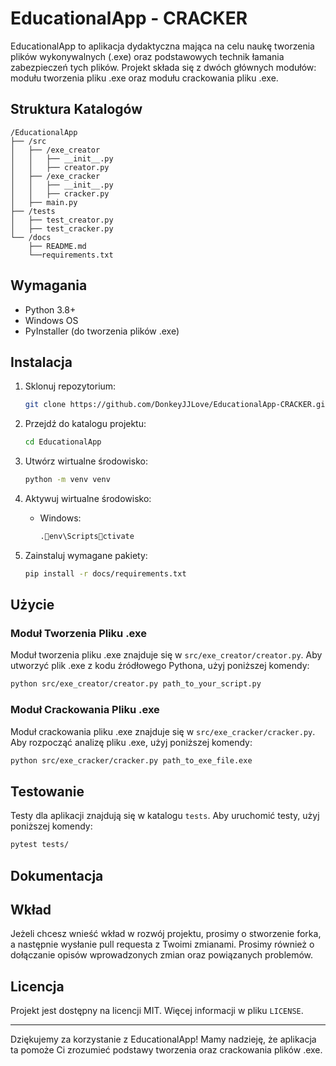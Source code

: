 
# EducationalApp - CRACKER

EducationalApp to aplikacja dydaktyczna mająca na celu naukę tworzenia plików wykonywalnych (.exe) oraz podstawowych technik łamania zabezpieczeń tych plików. Projekt składa się z dwóch głównych modułów: modułu tworzenia pliku .exe oraz modułu crackowania pliku .exe.

## Struktura Katalogów

```
/EducationalApp
├── /src
│   ├── /exe_creator
│   │   ├── __init__.py
│   │   ├── creator.py
│   ├── /exe_cracker
│   │   ├── __init__.py
│   │   ├── cracker.py
│   ├── main.py
├── /tests
│   ├── test_creator.py
│   ├── test_cracker.py
└── /docs
    ├── README.md
    └──requirements.txt

```

## Wymagania

- Python 3.8+
- Windows OS
- PyInstaller (do tworzenia plików .exe)

## Instalacja

1. Sklonuj repozytorium:

   ```bash
   git clone https://github.com/DonkeyJJLove/EducationalApp-CRACKER.git
   ```

2. Przejdź do katalogu projektu:

   ```bash
   cd EducationalApp
   ```

3. Utwórz wirtualne środowisko:

   ```bash
   python -m venv venv
   ```

4. Aktywuj wirtualne środowisko:

   - Windows:

     ```bash
     .env\Scriptsctivate
     ```

5. Zainstaluj wymagane pakiety:

   ```bash
   pip install -r docs/requirements.txt
   ```

## Użycie

### Moduł Tworzenia Pliku .exe

Moduł tworzenia pliku .exe znajduje się w `src/exe_creator/creator.py`. Aby utworzyć plik .exe z kodu źródłowego Pythona, użyj poniższej komendy:

```bash
python src/exe_creator/creator.py path_to_your_script.py
```

### Moduł Crackowania Pliku .exe

Moduł crackowania pliku .exe znajduje się w `src/exe_cracker/cracker.py`. Aby rozpocząć analizę pliku .exe, użyj poniższej komendy:

```bash
python src/exe_cracker/cracker.py path_to_exe_file.exe
```

## Testowanie

Testy dla aplikacji znajdują się w katalogu `tests`. Aby uruchomić testy, użyj poniższej komendy:

```bash
pytest tests/
```

## Dokumentacja

## Wkład

Jeżeli chcesz wnieść wkład w rozwój projektu, prosimy o stworzenie forka, a następnie wysłanie pull requesta z Twoimi zmianami. Prosimy również o dołączanie opisów wprowadzonych zmian oraz powiązanych problemów.

## Licencja

Projekt jest dostępny na licencji MIT. Więcej informacji w pliku `LICENSE`.

---

Dziękujemy za korzystanie z EducationalApp! Mamy nadzieję, że aplikacja ta pomoże Ci zrozumieć podstawy tworzenia oraz crackowania plików .exe.

